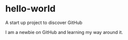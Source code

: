# hello-world
A start up project to discover GitHub

I am a newbie on GitHub and learning my way around it.
